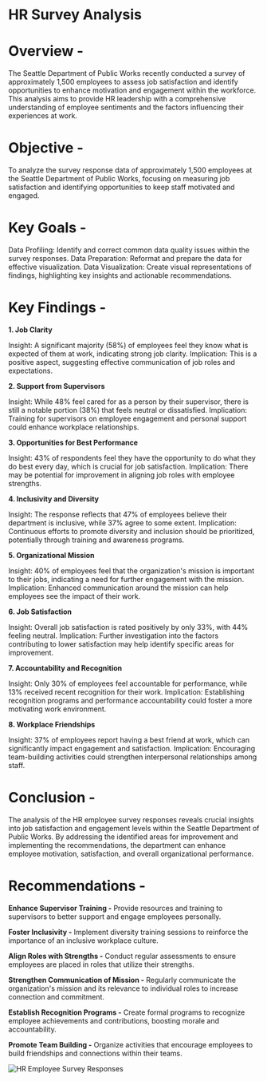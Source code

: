 # HR Survey Analysis  

# Overview -  

The Seattle Department of Public Works recently conducted a survey of approximately 1,500 employees to assess job satisfaction and identify opportunities to enhance motivation and engagement within the workforce. This analysis aims to provide HR leadership with a comprehensive understanding of employee sentiments and the factors influencing their experiences at work.  

# Objective -  

To analyze the survey response data of approximately 1,500 employees at the Seattle Department of Public Works, focusing on measuring job satisfaction and identifying opportunities to keep staff motivated and engaged.  

#  Key Goals -  

Data Profiling: Identify and correct common data quality issues within the survey responses.
Data Preparation: Reformat and prepare the data for effective visualization.
Data Visualization: Create visual representations of findings, highlighting key insights and actionable recommendations.  

# Key Findings -  

**1. Job Clarity**
 
Insight: A significant majority (58%) of employees feel they know what is expected of them at work, indicating strong job clarity.
Implication: This is a positive aspect, suggesting effective communication of job roles and expectations.

**2. Support from Supervisors**
   
Insight: While 48% feel cared for as a person by their supervisor, there is still a notable portion (38%) that feels neutral or dissatisfied.
Implication: Training for supervisors on employee engagement and personal support could enhance workplace relationships.  

**3. Opportunities for Best Performance**
   
Insight: 43% of respondents feel they have the opportunity to do what they do best every day, which is crucial for job satisfaction.
Implication: There may be potential for improvement in aligning job roles with employee strengths.  

**4. Inclusivity and Diversity**
   
Insight: The response reflects that 47% of employees believe their department is inclusive, while 37% agree to some extent.
Implication: Continuous efforts to promote diversity and inclusion should be prioritized, potentially through training and awareness programs.  

**5. Organizational Mission**  

Insight: 40% of employees feel that the organization's mission is important to their jobs, indicating a need for further engagement with the mission.
Implication: Enhanced communication around the mission can help employees see the impact of their work.  

**6. Job Satisfaction**
    
Insight: Overall job satisfaction is rated positively by only 33%, with 44% feeling neutral.
Implication: Further investigation into the factors contributing to lower satisfaction may help identify specific areas for improvement.  

**7. Accountability and Recognition**  

Insight: Only 30% of employees feel accountable for performance, while 13% received recent recognition for their work.
Implication: Establishing recognition programs and performance accountability could foster a more motivating work environment.

**8. Workplace Friendships**
    
Insight: 37% of employees report having a best friend at work, which can significantly impact engagement and satisfaction.
Implication: Encouraging team-building activities could strengthen interpersonal relationships among staff.

# Conclusion -  

The analysis of the HR employee survey responses reveals crucial insights into job satisfaction and engagement levels within the Seattle Department of Public Works. By addressing the identified areas for improvement and implementing the recommendations, the department can enhance employee motivation, satisfaction, and overall organizational performance.  

# Recommendations -  

**Enhance Supervisor Training -** Provide resources and training to supervisors to better support and engage employees personally.  

**Foster Inclusivity -** Implement diversity training sessions to reinforce the importance of an inclusive workplace culture.  

**Align Roles with Strengths -** Conduct regular assessments to ensure employees are placed in roles that utilize their strengths.  

**Strengthen Communication of Mission -** Regularly communicate the organization's mission and its relevance to individual roles to increase connection and commitment.  

**Establish Recognition Programs -** Create formal programs to recognize employee achievements and contributions, boosting morale and accountability.  

**Promote Team Building -** Organize activities that encourage employees to build friendships and connections within their teams.

![HR Employee Survey Responses](https://github.com/user-attachments/assets/04e47dbb-e84d-4c81-a056-3ccc63b9267b)
